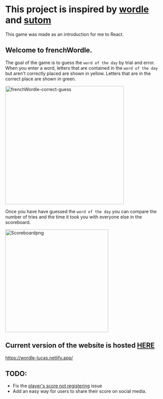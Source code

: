 # This project is inspired by [wordle](www.nytimes.com/games/wordle/index.html) and [sutom](https://sutom.nocle.fr/#)
This game was made as an introduction for me to React.

## Welcome to frenchWordle. 
The goal of the game is to guess the `word of the day` by trial and error.
When you enter a word, letters that are contained in the `word of the day` but aren't correctly placed are shown in yellow. Letters that are in the correct place are shown in green.
 
<img width="372" alt="frenchWordle-correct-guess" src="https://user-images.githubusercontent.com/103802467/169088024-9f262413-2d36-42a3-b76b-6ed26583f619.png">


Once you have have guessed the `word of the day` you can compare the number of tries and the time it took you with everyone else in the scoreboard.

<img width="323" alt="Scoreboardpng" src="https://user-images.githubusercontent.com/103802467/169088036-eee6bd99-c022-42cc-88b1-d2a5c2316dfd.png">

## Current version of the website is hosted [HERE](https://wordle-lucas.netlify.app/)
https://wordle-lucas.netlify.app/

## TODO:
- Fix the [player's score not registering](https://github.com/Aycarambo/frenchWordle/issues/1) issue
- Add an easy way for users to share their score on social media.
